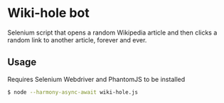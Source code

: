 # Wiki-hole bot

Selenium script that opens a random Wikipedia article and then clicks a random link to another article, forever and ever.

## Usage

Requires Selenium Webdriver and PhantomJS to be installed

```sh
$ node --harmony-async-await wiki-hole.js
```
